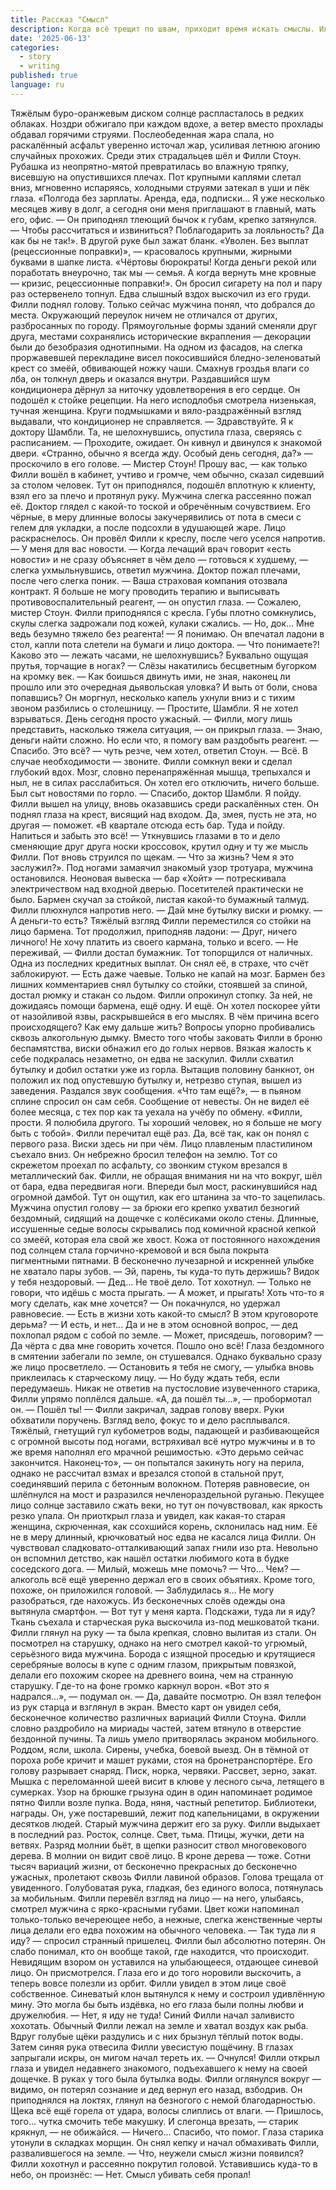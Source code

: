 ```yaml
---
title: Рассказ "Смысл"
description: Когда всё трещит по швам, приходит время искать смыслы. Или терять их.
date: '2025-06-13'
categories:
  - story
  - writing
published: true
language: ru
---
```

Тяжёлым буро-оранжевым диском солнце распласталось в редких облаках. Ноздри обжигало при каждом вдохе, а ветер вместо прохлады обдавал горячими струями. Послеобеденная жара спала, но раскалённый асфальт уверенно источал жар, усиливая летнюю агонию случайных прохожих.
Среди этих страдальцев шёл и Филли Стоун. Рубашка из неопрятно-мятой превратилась во влажную тряпку, висевшую на опустившихся плечах. Пот крупными каплями слетал вниз, мгновенно испаряясь, холодными струями затекал в уши и пёк глаза.
«Полгода без зарплаты. Аренда, еда, подписки… Я уже несколько месяцев живу в долг, а сегодня они меня приглашают в главный, мать его, офис. — Он приподнял тлеющий бычок к губам, крепко затянулся. — Чтобы рассчитаться и извиниться? Поблагодарить за лояльность? Да как бы не так!». В другой руке был зажат бланк. «Уволен. Без выплат (рецессионные поправки)», — красовалось крупными, жирными буквами в шапке листа. «Чёртовы бюрократы! Когда деньги рекой или поработать внеурочно, так мы — семья. А когда вернуть мне кровные — кризис, рецессионные поправки!».
Он бросил сигарету на пол и пару раз остервенело топнул. Едва слышный вздох выскочил из его груди. Филли поднял голову. Только сейчас мужчина понял, что добрался до места. Окружающий переулок ничем не отличался от других, разбросанных по городу. Прямоугольные формы зданий сменяли друг друга, местами сохранялись исторические вкрапления — декорации были до безобразия однотипными. На одном из фасадов, на слегка проржавевшей перекладине висел покосившийся бледно-зеленоватый крест со змеёй, обвивающей ножку чаши. Смахнув гроздья влаги со лба, он толкнул дверь и оказался внутри.
Раздавшийся шум кондиционера дёрнул за ниточку удовлетворения в его сердце. Он подошёл к стойке рецепции. На него исподлобья смотрела низенькая, тучная женщина. Круги подмышками и вяло-раздражённый взгляд выдавали, что кондиционер не справляется.
— Здравствуйте. Я к доктору Шамбли.
Та, не шелохнувшись, опустила глаза, сверяясь с расписанием.
— Проходите, ожидает.
Он кивнул и двинулся к знакомой двери. «Странно, обычно я всегда жду. Особый день сегодня, да?» — проскочило в его голове.
— Мистер Стоун! Прошу вас, — как только Филли вошёл в кабинет, учтиво и громче, чем обычно, сказал сидевший за столом человек.
Тут он приподнялся, подошёл вплотную к клиенту, взял его за плечо и протянул руку. Мужчина слегка рассеянно пожал её. Доктор глядел с какой-то тоской и обречённым сочувствием. Его чёрные, в меру длинные волосы закучерявились от пота в смеси с гелем для укладки, а после подсохли в удушающей жаре. Лицо раскраснелось. Он провёл Филли к креслу, после чего уселся напротив.
— У меня для вас новости.
— Когда лечащий врач говорит «есть новости» и не сразу объясняет в чём дело — готовься к худшему, — слегка ухмыльнувшись, ответил мужчина.
Доктор пожал плечами, после чего слегка поник.
— Ваша страховая компания отозвала контракт. Я больше не могу проводить терапию и выписывать противовоспалительный реагент, — он опустил глаза. — Сожалею, мистер Стоун.
Филли приподнялся с кресла. Губы плотно сомкнулись, скулы слегка задрожали под кожей, кулаки сжались.
— Но, док… Мне ведь безумно тяжело без реагента!
— Я понимаю.
Он впечатал ладони в стол, капли пота слетели на бумаги и лицо доктора.
— Что понимаете?! Каково это — лежать часами, не шелохнувшись? Буквально ощущая прутья, торчащие в ногах? — Слёзы накатились бесцветным бугорком на кромку век. — Как боишься двинуть ими, не зная, наконец ли прошло или это очередная дьявольская уловка? И выть от боли, снова попавшись?
Он моргнул, несколько капель ухнули вниз и с тихим звоном разбились о столешницу.
— Простите, Шамбли. Я не хотел взрываться. День сегодня просто ужасный.
— Филли, могу лишь представить, насколько тяжела ситуация, — он прикрыл глаза. — Знаю, деньги найти сложно. Но если что, я помогу вам раздобыть реагент.
— Спасибо. Это всё? — чуть резче, чем хотел, ответил Стоун.
— Всё. В случае необходимости — звоните.
Филли сомкнул веки и сделал глубокий вдох. Мозг, словно перенапряжённая мышца, трепыхался и ныл, не в силах расслабиться. Он хотел его отключить, ничего больше. Был сыт новостями по горло.
— Спасибо, доктор Шамбли. Я пойду.
Филли вышел на улицу, вновь оказавшись среди раскалённых стен. Он поднял глаза на крест, висящий над входом. Да, змея, пусть не эта, но другая — поможет. «В квартале отсюда есть бар. Туда и пойду. Напиться и забыть это всё! — Уткнувшись глазами в то и дело сменяющие друг друга носки кроссовок, крутил одну и ту же мысль Филли. Пот вновь струился по щекам. — Что за жизнь? Чем я это заслужил?». Под ногами замаячил знакомый узор тротуара, мужчина остановился. Неоновая вывеска — бар «Хойт» — потрескивала электричеством над входной дверью.
Посетителей практически не было. Бармен скучал за стойкой, листая какой-то бумажный талмуд. Филли плюхнулся напротив него.
— Дай мне бутылку виски и рюмку.
— А деньги-то есть?
Тяжёлый взгляд Филли переместился со стойки на лицо бармена. Тот продолжил, приподняв ладони:
— Друг, ничего личного! Не хочу платить из своего кармана, только и всего.
— Не переживай, — Филли достал бумажник. Тот топорщился от наличных. Одна из последних кредитных выплат. Он снял её, в страхе, что счёт заблокируют. — Есть даже чаевые. Только не капай на мозг.
Бармен без лишних комментариев снял бутылку со стойки, стоявшей за спиной, достал рюмку и стакан со льдом. Филли опрокинул стопку. За ней, не дожидаясь помощи бармена, ещё одну. И ещё. Он хотел поскорее уйти от назойливой язвы, раскрывшейся в его мыслях. В чём причина всего происходящего? Как ему дальше жить? Вопросы упорно пробивались сквозь алкогольную дымку. Вместо того чтобы заковать Филли в броню беспамятства, виски обнажил его до голых нервов. Вязкая жалость к себе подкралась незаметно, он едва не заскулил. Филли схватил бутылку и добил остатки уже из горла. Вытащив половину банкнот, он положил их под опустевшую бутылку и, нетрезво ступая, вышел из заведения. Раздался звук сообщения.
«Что там ещё?», — в пьяном сплине спросил он сам себя. Сообщение от невесты. Он не видел её более месяца, с тех пор как та уехала на учёбу по обмену. «Филли, прости. Я полюбила другого. Ты хороший человек, но я больше не могу быть с тобой». Филли перечитал ещё раз. Да, всё так, как он понял с первого раза. Виски здесь ни при чём. Лицо плавленым пластилином съехало вниз. Он небрежно бросил телефон на землю. Тот со скрежетом проехал по асфальту, со звонким стуком врезался в металлический бак. Филли, не обращая внимания ни на что вокруг, шёл от бара, едва передвигая ноги. Впереди был мост, раскинувшийся над огромной дамбой.
Тут он ощутил, как его штанина за что-то зацепилась. Мужчина опустил голову — за брюки его крепко ухватил безногий бездомный, сидящий на дощечке с колёсиками около стены. Длинные, иссушенные седые волосы скрывались под комичной красной кепкой со змеёй, которая ела свой же хвост. Кожа от постоянного нахождения под солнцем стала горчично-кремовой и вся была покрыта пигментными пятнами. В бесконечно лучезарной и искренней улыбке не хватало пары зубов.
— Эй, парень, ты куда-то путь держишь? Видок у тебя нездоровый.
— Дед… Не твоё дело.
Тот хохотнул.
— Только не говори, что идёшь с моста прыгать.
— А может, и прыгать! Хоть что-то я могу сделать, как мне хочется? — Он покачнулся, но удержал равновесие. — Есть в жизни хоть какой-то смысл? В этом круговороте дерьма?
— И есть, и нет… Да и не в этом основной вопрос, — дед похлопал рядом с собой по земле. — Может, присядешь, поговорим?
— Да чёрта с два мне говорить хочется. Пошло оно всё!
Глаза бездомного в смятении забегали по земле, он стушевался. Однако буквально сразу же лицо просветлело.
— Остановить я тебя не смогу, — улыбка вновь приклеилась к старческому лицу. — Но буду ждать тебя, если передумаешь.
Никак не ответив на пустословие изувеченного старика, Филли упрямо поплёлся дальше. «А, да пошёл ты…», — пробормотал он.
— Пошёл ты! — Филли закричал, задрав голову вверх.
Руки обхватили поручень. Взгляд вело, фокус то и дело расплывался. Тяжёлый, гнетущий гул кубометров воды, падающей и разбивающейся с огромной высоты под ногами, встряхивал всё нутро мужчины и в то же время наполнял его мрачной решимостью. «Это дерьмо сейчас закончится. Наконец-то», — он попытался закинуть ногу на перила, однако не рассчитал взмах и врезался стопой в стальной прут, соединявший перила с бетонным волокном. Потеряв равновесие, он шлёпнулся на мост и разразился нечленораздельной руганью.
Пекущее лицо солнце заставило сжать веки, но тут он почувствовал, как яркость резко упала. Он приоткрыл глаза и увидел, как какая-то старая женщина, скрюченная, как ссохшийся корень, склонилась над ним. Её не в меру длинный, крючковатый нос едва не касался лица Филли. Он чувствовал сладковато-отталкивающий запах гнили изо рта. Невольно он вспомнил детство, как нашёл остатки любимого кота в будке соседского дога.
— Милый, можешь мне помочь?
— Что… Чем? — алкоголь всё ещё уверенно держал его в своих объятиях. Кроме того, похоже, он приложился головой.
— Заблудилась я… Не могу разобраться, где нахожусь.
Из бесконечных слоёв одежды она вытянула смартфон.
— Вот тут у меня карта. Подскажи, туда ли я иду?
Ткань съехала и старческая рука выскочила из-под мешковатой ткани. Филли глянул на руку — та была крепкая, словно вылитая из стали. Он посмотрел на старушку, однако на него смотрел какой-то угрюмый, серьёзного вида мужчина. Борода с изящной проседью и крутящиеся серебряные волосы в купе с одним глазом, прикрытым повязкой, делали его похожим скорее на древнего воина, чем на странную старушку. Где-то на фоне громко каркнул ворон. «Вот это я надрался…», — подумал он.
— Да, давайте посмотрю.
Он взял телефон из рук старца и взглянул в экран. Вместо карт он увидел себя, бесконечное количество различных вариаций Филли Стоуна. Филли словно раздробило на мириады частей, затем втянуло в отверстие бездонной пучины. Та лишь умело притворялась экраном мобильного.
Роддом, ясли, школа. Сирены, учебка, боевой выезд. Он в тёмной от пороха робе кричит и машет руками, стоя на бронетранспортёре. Его голову разрывает снаряд.
Писк, норка, червяки. Рассвет, зерно, закат. Мышка с переломанной шеей висит в клюве у лесного сыча, летящего в сумерках. Узор на брюшке грызуна один в один напоминает родимое пятно Филли возле пупка.
Вода, няня, частный репетитор. Библиотеки, награды. Он, уже постаревший, лежит под капельницами, в окружении десятков людей. Старый мужчина держит его за руку. Филли выдыхает в последний раз.
Росток, солнце. Свет, тьма. Птицы, жучки, дети на ветвях. Разряд молнии бьёт, в щепки разносит ствол многовекового дерева. В молнии он видит своё лицо. В кроне дерева — тоже.
Сотни тысяч вариаций жизни, от бесконечно прекрасных до бесконечно ужасных, пролетают сквозь Филли лавиной образов. Голова трещала от увиденного.
Голубоватая рука, гладкая, без единого волоса, потянулась за мобильным. Филли перевёл взгляд на лицо — на него, улыбаясь, смотрел мужчина с ярко-красными губами. Цвет кожи напоминал только-только вечереющее небо, а нежные, слегка женственные черты лица делали его едва похожим на обычного человека.
— Так туда ли я иду? — спросил странный пришелец.
Филли был абсолютно потерян. Он слабо понимал, кто он вообще такой, где находится, что происходит. Невидящим взором он уставился на улыбающееся, отдающее синевой лицо. Он присмотрелся. Глаза его и до того норовили выскочить, а теперь вовсе полезли из орбит. Филли увидел в этом лице своё собственное. Синеватый клон вытянулся к нему и состроил удивлённую мину. Это могла бы быть издёвка, но его глаза были полны любви и дружелюбия.
— Нет, я иду не туда!
Синий Филли начал заливисто хохотать. Обычный Филли лежал на земле и хватал воздух как рыба. Вдруг голубые щёки раздулись и с них брызнул тёплый поток воды. Затем синяя рука отвесила Филли увесистую пощёчину. В глазах запрыгали искры, он мигом начал тереть их.
— Очнулся!
Филли открыл глаза и увидел недавнего знакомого, подъехавшего к нему на своей дощечке. В руках у того была бутылка воды. Филли оглянулся вокруг — видимо, он потерял сознание и дед вернул его назад, взбодрив. Он приподнялся на локтях, глянул на безногого с немой благодарностью. Щека всё ещё горела от удара, волосы слиплись от влаги.
— Пришлось, того… чутка смочить тебе макушку. И слегонца врезать, — старик крякнул, — не обижайся.
— Ничего… Спасибо, что помог.
Глаза старика утонули в складках морщин. Он снял кепку и начал обмахивать Филли, развалившегося на земле.
— Что, неужели смысл жизни появился?
Филли хохотнул и рассеянно покрутил головой. Уставившись куда-то в небо, он произнёс:
— Нет. Смысл убивать себя пропал!
